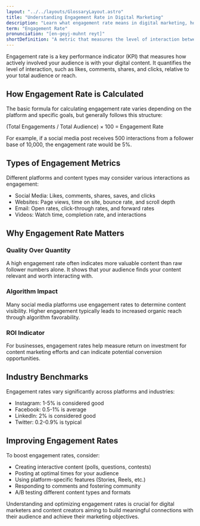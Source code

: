 ```yaml
---
layout: "../../layouts/GlossaryLayout.astro"
title: "Understanding Engagement Rate in Digital Marketing"
description: "Learn what engagement rate means in digital marketing, how it's calculated, and why it's crucial for measuring content performance and audience interaction."
term: "Engagement Rate"
pronunciation: "[en-geyj-muhnt reyt]"
shortDefinition: "A metric that measures the level of interaction between users and digital content, expressed as a percentage of total audience reach."
---
```


Engagement rate is a key performance indicator (KPI) that measures how actively involved your audience is with your digital content. It quantifies the level of interaction, such as likes, comments, shares, and clicks, relative to your total audience or reach.

## How Engagement Rate is Calculated

The basic formula for calculating engagement rate varies depending on the platform and specific goals, but generally follows this structure:

(Total Engagements / Total Audience) × 100 = Engagement Rate

For example, if a social media post receives 500 interactions from a follower base of 10,000, the engagement rate would be 5%.

## Types of Engagement Metrics

Different platforms and content types may consider various interactions as engagement:

- Social Media: Likes, comments, shares, saves, and clicks
- Websites: Page views, time on site, bounce rate, and scroll depth
- Email: Open rates, click-through rates, and forward rates
- Videos: Watch time, completion rate, and interactions

## Why Engagement Rate Matters

### Quality Over Quantity
A high engagement rate often indicates more valuable content than raw follower numbers alone. It shows that your audience finds your content relevant and worth interacting with.

### Algorithm Impact
Many social media platforms use engagement rates to determine content visibility. Higher engagement typically leads to increased organic reach through algorithm favorability.

### ROI Indicator
For businesses, engagement rates help measure return on investment for content marketing efforts and can indicate potential conversion opportunities.

## Industry Benchmarks

Engagement rates vary significantly across platforms and industries:

- Instagram: 1-5% is considered good
- Facebook: 0.5-1% is average
- LinkedIn: 2% is considered good
- Twitter: 0.2-0.9% is typical

## Improving Engagement Rates

To boost engagement rates, consider:

- Creating interactive content (polls, questions, contests)
- Posting at optimal times for your audience
- Using platform-specific features (Stories, Reels, etc.)
- Responding to comments and fostering community
- A/B testing different content types and formats

Understanding and optimizing engagement rates is crucial for digital marketers and content creators aiming to build meaningful connections with their audience and achieve their marketing objectives.